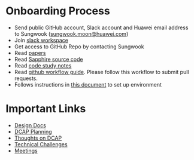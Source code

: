 
# Onboarding Process

* Send public GitHub account, Slack account and Huawei email address to Sungwook (sungwook.moon@huawei.com)
* Join [slack workspace](https://huawei.slack.com/)
* Get access to GitHub Repo by contacting Sungwook
* Read [papers](https://sapphire.cs.washington.edu/research/)
* Read [Sapphire source code](https://sapphire.cs.washington.edu/code.html)
* Read [code study notes](./docs/code_study/)
* Read [github workflow guide](https://github.com/kubernetes/community/blob/master/contributors/devel/development.md). Please follow this workflow to submit pull requests.
* Follows instructions in [this document](https://github.com/Huawei-PaaS/DCAP-Sapphire/blob/master/docs/Development.md) to set up environment


# Important Links
* [Design Docs](./docs/design_proposals/)
* [DCAP Planning](https://github.com/Huawei-PaaS/DCAP-Sapphire/wiki/DCAP-Planning)
* [Thoughts on DCAP](https://github.com/Huawei-PaaS/DCAP-Sapphire/wiki/Thoughts-on-DCAP)
* [Technical Challenges](https://github.com/Huawei-PaaS/DCAP-Sapphire/wiki/Technical-Challenges)
* [Meetings](https://github.com/Huawei-PaaS/DCAP-Sapphire/wiki/Meetings)
 
